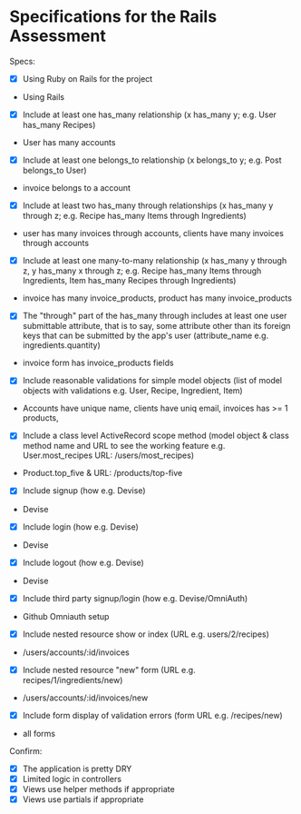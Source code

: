 # Specifications for the Rails Assessment

Specs:
- [X] Using Ruby on Rails for the project
 - Using Rails
- [X] Include at least one has_many relationship (x has_many y; e.g. User has_many Recipes)
 - User has many accounts
- [X] Include at least one belongs_to relationship (x belongs_to y; e.g. Post belongs_to User)
 - invoice belongs to a account
- [X] Include at least two has_many through relationships (x has_many y through z; e.g. Recipe has_many Items through Ingredients)
 - user has many invoices through accounts, clients have many invoices through accounts
- [X] Include at least one many-to-many relationship (x has_many y through z, y has_many x through z; e.g. Recipe has_many Items through  Ingredients, Item has_many Recipes through Ingredients)
 - invoice has many invoice_products, product has many invoice_products
- [X] The "through" part of the has_many through includes at least one user submittable attribute, that is to say, some attribute other than its foreign keys that can be submitted by the app's user (attribute_name e.g. ingredients.quantity)
 - invoice form has invoice_products fields
- [X] Include reasonable validations for simple model objects (list of model objects with validations e.g. User, Recipe, Ingredient, Item)
 - Accounts have unique name, clients have uniq email, invoices has >= 1 products,
- [X] Include a class level ActiveRecord scope method (model object & class method name and URL to see the working feature e.g. User.most_recipes URL: /users/most_recipes)
 - Product.top_five & URL: /products/top-five
- [X] Include signup (how e.g. Devise)
 - Devise
- [X] Include login (how e.g. Devise)
 - Devise
- [X] Include logout (how e.g. Devise)
 - Devise
- [X] Include third party signup/login (how e.g. Devise/OmniAuth)
 - Github Omniauth setup
- [X] Include nested resource show or index (URL e.g. users/2/recipes)
 - /users/accounts/:id/invoices
- [X] Include nested resource "new" form (URL e.g. recipes/1/ingredients/new)
 - /users/accounts/:id/invoices/new
- [X] Include form display of validation errors (form URL e.g. /recipes/new)
 - all forms  

Confirm:
- [X] The application is pretty DRY
- [X] Limited logic in controllers
- [X] Views use helper methods if appropriate
- [X] Views use partials if appropriate
